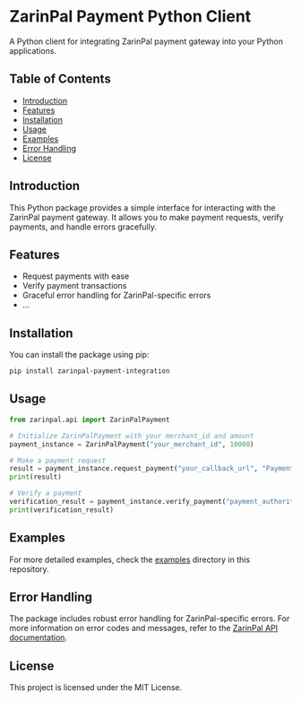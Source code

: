 # ZarinPal Payment Python Client

A Python client for integrating ZarinPal payment gateway into your Python applications.

## Table of Contents

- [Introduction](#introduction)
- [Features](#features)
- [Installation](#installation)
- [Usage](#usage)
- [Examples](#examples)
- [Error Handling](#error-handling)
- [License](#license)

## Introduction

This Python package provides a simple interface for interacting with the ZarinPal payment gateway. It allows you to make payment requests, verify payments, and handle errors gracefully.

## Features

- Request payments with ease
- Verify payment transactions
- Graceful error handling for ZarinPal-specific errors
- ...

## Installation

You can install the package using pip:

```bash
pip install zarinpal-payment-integration
```

## Usage

```python 
from zarinpal.api import ZarinPalPayment

# Initialize ZarinPalPayment with your merchant_id and amount
payment_instance = ZarinPalPayment("your_merchant_id", 10000)

# Make a payment request
result = payment_instance.request_payment("your_callback_url", "Payment for something", "user_mobile", "user_email")
print(result)

# Verify a payment
verification_result = payment_instance.verify_payment("payment_authority")
print(verification_result)
```
## Examples
For more detailed examples, check the [examples](https://github.com/hamidrezafarzin/zarinpal-payment-integration/tree/main/examples) directory in this repository.

## Error Handling
The package includes robust error handling for ZarinPal-specific errors. For more information on error codes and messages, refer to the [ZarinPal API documentation](https://www.zarinpal.com/docs/paymentGateway/errorList.html).

## License
This project is licensed under the MIT License.
